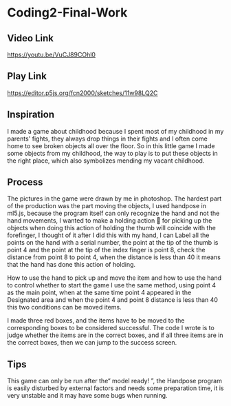 # Coding2-Final-Work
## Video Link
https://youtu.be/VuCJ89COhl0
## Play Link
https://editor.p5js.org/fcn2000/sketches/11w98LQ2C

## Inspiration
I made a game about childhood because I spent most of my childhood in my parents' fights, they always drop things in their fights and I often come home to see broken objects all over the floor. So in this little game I made some objects from my childhood, the way to play is to put these objects in the right place, which also symbolizes mending my vacant childhood.

## Process
The pictures in the game were drawn by me in photoshop. The hardest part of the production was the part moving the objects, I used handpose in ml5.js, because the program itself can only recognize the hand and not the hand movements, I wanted to make a holding action 🤏 for picking up the objects when doing this action of holding the thumb will coincide with the forefinger, I thought of it after I did this with my hand, I can Label all the points on the hand with a serial number, the point at the tip of the thumb is point 4 and the point at the tip of the index finger is point 8, check the distance from point 8 to point 4, when the distance is less than 40 it means that the hand has done this action of holding.

How to use the hand to pick up and move the item and how to use the hand to control whether to start the game I use the same method, using point 4 as the main point, when at the same time point 4 appeared in the Designated area and when the point 4 and point 8 distance is less than 40 this two conditions can be moved items.

I made three red boxes, and the items have to be moved to the corresponding boxes to be considered successful. The code I wrote is to judge whether the items are in the correct boxes, and if all three items are in the correct boxes, then we can jump to the success screen.

## Tips
This game can only be run after the“ model ready! ”, the Handpose program is easily disturbed by external factors and needs some preparation time, it is very unstable and it may have some bugs when running.
